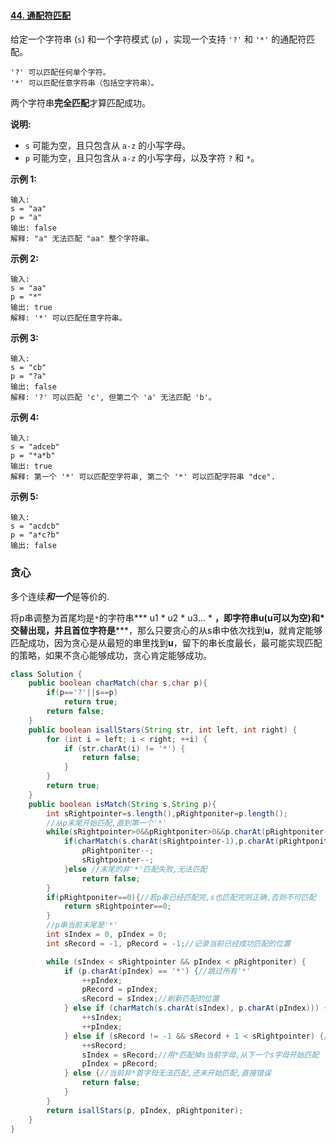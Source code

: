 #### [44. 通配符匹配](https://leetcode-cn.com/problems/wildcard-matching/)



给定一个字符串 (`s`) 和一个字符模式 (`p`) ，实现一个支持 `'?'` 和 `'*'` 的通配符匹配。

```
'?' 可以匹配任何单个字符。
'*' 可以匹配任意字符串（包括空字符串）。
```

两个字符串**完全匹配**才算匹配成功。

**说明:**

- `s` 可能为空，且只包含从 `a-z` 的小写字母。
- `p` 可能为空，且只包含从 `a-z` 的小写字母，以及字符 `?` 和 `*`。

**示例 1:**

```
输入:
s = "aa"
p = "a"
输出: false
解释: "a" 无法匹配 "aa" 整个字符串。
```

**示例 2:**

```
输入:
s = "aa"
p = "*"
输出: true
解释: '*' 可以匹配任意字符串。
```

**示例 3:**

```
输入:
s = "cb"
p = "?a"
输出: false
解释: '?' 可以匹配 'c', 但第二个 'a' 无法匹配 'b'。
```

**示例 4:**

```
输入:
s = "adceb"
p = "*a*b"
输出: true
解释: 第一个 '*' 可以匹配空字符串, 第二个 '*' 可以匹配字符串 "dce".
```

**示例 5:**

```
输入:
s = "acdcb"
p = "a*c?b"
输出: false
```

### 贪心

多个连续*****和一个*****是等价的.

将p串调整为首尾均是`*`的字符串*** u1 * u2 * u3... * **，即字符串u(u可以为空)和*交替出现，并且首位字符是*****，那么只要贪心的从s串中依次找到**u**，就肯定能够匹配成功，因为贪心是从最短的串里找到**u**，留下的串长度最长，最可能实现匹配的策略，如果不贪心能够成功，贪心肯定能够成功。



```java
class Solution {
    public boolean charMatch(char s,char p){
        if(p=='?'||s==p)
            return true;
        return false;
    }
    public boolean isallStars(String str, int left, int right) {
        for (int i = left; i < right; ++i) {
            if (str.charAt(i) != '*') {
                return false;
            }
        }
        return true;
    }
    public boolean isMatch(String s,String p){
        int sRightpointer=s.length(),pRightponiter=p.length();
        //从p末尾开始匹配,直到第一个'*'
        while(sRightpointer>0&&pRightponiter>0&&p.charAt(pRightponiter-1)!='*'){
            if(charMatch(s.charAt(sRightpointer-1),p.charAt(pRightponiter-1))){
                pRightponiter--;
                sRightpointer--;
            }else //末尾的非'*'匹配失败,无法匹配
                return false;
        }
        if(pRightponiter==0){//若p串已经匹配完,s也匹配完则正确,否则不可匹配
            return sRightpointer==0;
        }
        //p串当前末尾是'*'
        int sIndex = 0, pIndex = 0;
        int sRecord = -1, pRecord = -1;//记录当前已经成功匹配的位置

        while (sIndex < sRightpointer && pIndex < pRightponiter) {
            if (p.charAt(pIndex) == '*') {//跳过所有'*'
                ++pIndex;
                pRecord = pIndex;
                sRecord = sIndex;//刷新匹配的位置
            } else if (charMatch(s.charAt(sIndex), p.charAt(pIndex))) {
                ++sIndex;
                ++pIndex;
            } else if (sRecord != -1 && sRecord + 1 < sRightpointer) {//当前非*首字母无法匹配,且已经有匹配成功的段(包括*)
                ++sRecord;
                sIndex = sRecord;//用*匹配掉s当前字母,从下一个s字母开始匹配
                pIndex = pRecord;
            } else {//当前非*首字母无法匹配,还未开始匹配,直接错误
                return false;
            }
        }
        return isallStars(p, pIndex, pRightponiter);
    }     
}
```

